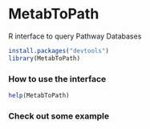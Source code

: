 MetabToPath
===========
R interface to query Pathway Databases 

```R
install.packages("devtools")
library(MetabToPath)
```

### How to use the interface
```R
help(MetabToPath)
```

### Check out some example
